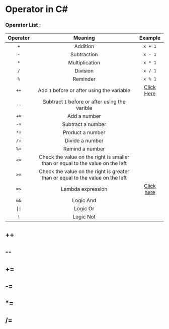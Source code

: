 # Operator in C#
### Operator List :
|Operator|Meaning|Example|
|:--------:|:-----:|:----:|
|`+`|   Addition   |`x + 1`|
|`-`|Subtraction|`x - 1`|
|`*`|Multiplication|`x * 1`|
|`/`|Division|`x / 1`|
|`%`|Reminder|`x % 1`|
|`++`|Add `1` before or after using the variable|[Click Here](https://github.com/Goldhahaha/Unity/blob/master/My%20C%23%20learning%20experience/Operator.md#:~:text=Logic%20Not-,%2B%2B,---)|
|`--`|Subtract `1` before or after using the varible||
|`+=`|Add a number||
|`-=`|Subtract a number||
|`*=`|Product a number||
|`/=`|Divide a number||
|`%=`|Remind a number||
|`<=`|Check the value on the right is smaller than or equal to the value on the left||
|`>=`|Check the value on the right is greater than or equal to the value on the left||
|`=>`|Lambda expression|[Click here](https://github.com/Goldhahaha/Unity/blob/master/My%20C%23%20learning%20experience/return.md)|
|`&&`|Logic And||
|<code>&#124;&#124;</code>|Logic Or||
|`!`|Logic Not||
</a>

## ++ 
## --
## +=
## -=
## *=
## /=




